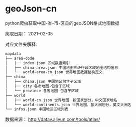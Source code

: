 # geoJson-cn

python爬虫获取中国-省-市-区县的geoJSON格式地图数据

爬取日期： 2021-02-05

对应文件夹解释:
```txt
mapdata
├── area-code
│   ├── index.json 区域数据索引
│   ├── china-area.json 中国地图三级行政区域地图结构信息
│   └── world-area-cn.json 世界地图数据结构定义
├── china
│   ├── china.json 中国地区包含子区域
│   ├── city 各市地图-包含子区域
│   └── province 各省地图-包含子区域
├── world
│   ├── world-cn.json 世界地图，按国家划分，中文国家地名
│   └── world-continents.json 世界地图，按大洲划分，英文大洲名
└── infos.json 中国地区区域列表

```

数据来源： http://datav.aliyun.com/tools/atlas/